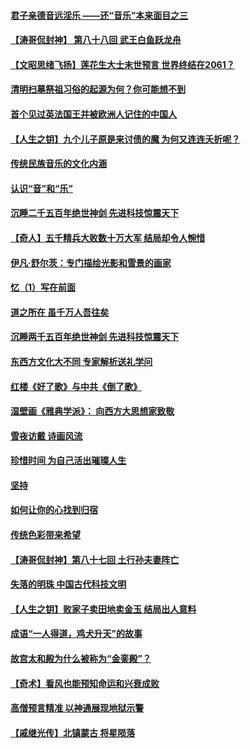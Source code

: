 #### [君子亲德音远淫乐 ——还“音乐”本来面目之三](../pages/prog647/a103390876.md) 
#### [【涛哥侃封神】 第八十八回 武王白鱼跃龙舟](../pages/prog647/a103390832.md) 
#### [【文昭思绪飞扬】莲花生大士末世预言 世界终结在2061？](../pages/prog647/a103390706.md) 
#### [清明扫墓祭祖习俗的起源为何？你可能想不到](../pages/prog647/a103390181.md) 
#### [首个见过英法国王并被欧洲人记住的中国人](../pages/prog647/a103390144.md) 
#### [【人生之钥】九个儿子原是来讨债的魔 为何又连连夭折呢？](../pages/prog647/a103390120.md) 
#### [传统民族音乐的文化内涵](../pages/prog647/a103390111.md) 
#### [认识“音”和“乐”](../pages/prog647/a103388850.md) 
#### [沉睡二千五百年绝世神剑 先进科技惊震天下](../pages/prog647/a103389297.md) 
#### [【奇人】五千精兵大败数十万大军 结局却令人惋惜](../pages/prog647/a103389238.md) 
#### [伊凡‧舒尔茨：专门描绘光影和雪景的画家](../pages/prog647/a103389133.md) 
#### [忆（1）写在前面](../pages/prog647/a103388360.md) 
#### [道之所在 虽千万人吾往矣](../pages/prog647/a103388290.md) 
#### [沉睡两千五百年绝世神剑 先进科技惊震天下](../pages/prog647/a103388239.md) 
#### [东西方文化大不同 专家解析送礼学问](../pages/prog647/a103388205.md) 
#### [红楼《好了歌》与中共《倒了歌》](../pages/prog647/a103387415.md) 
#### [湿壁画《雅典学派》： 向西方大思想家致敬](../pages/prog647/a103387334.md) 
#### [雪夜访戴 诗画风流](../pages/prog647/a103387289.md) 
#### [珍惜时间 为自己活出璀璨人生](../pages/prog647/a103386288.md) 
#### [坚持](../pages/prog647/a103386143.md) 
#### [如何让你的心找到归宿](../pages/prog647/a103385386.md) 
#### [传统色彩带来希望](../pages/prog647/a103385366.md) 
#### [【涛哥侃封神】第八十七回 土行孙夫妻阵亡](../pages/prog647/a103384801.md) 
#### [失落的明珠 中国古代科技文明](../pages/prog647/a103384282.md) 
#### [【人生之钥】败家子卖田地卖金玉 结局出人意料](../pages/prog647/a103384205.md) 
#### [成语“一人得道，鸡犬升天”的故事](../pages/prog647/a103383159.md) 
#### [故宫太和殿为什么被称为“金銮殿”？](../pages/prog647/a103383155.md) 
#### [【奇术】看风也能预知命运和兴衰成败](../pages/prog647/a103382268.md) 
#### [高僧预言精准 以神通展现地狱示警](../pages/prog647/a103382179.md) 
#### [【戚继光传】北镇蒙古 将星陨落](../pages/prog647/a103381332.md) 
